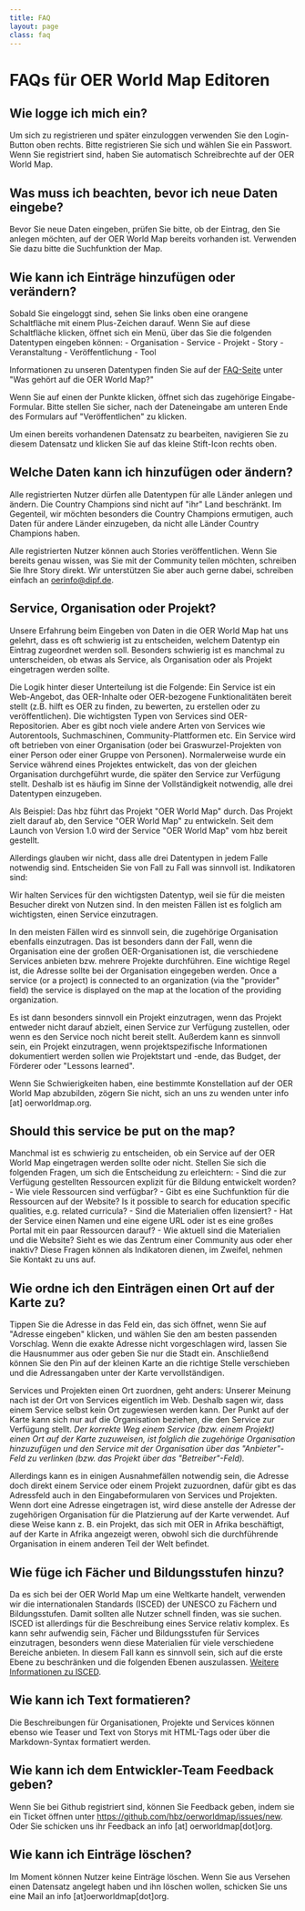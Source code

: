 ```yaml
---
title: FAQ
layout: page
class: faq
---
```


# FAQs für OER World Map Editoren

## Wie logge ich mich ein?

Um sich zu registrieren und später einzuloggen verwenden Sie den Login-Button oben rechts. Bitte registrieren Sie sich und wählen Sie ein Passwort. Wenn Sie registriert sind, haben Sie automatisch Schreibrechte auf der OER World Map.

## Was muss ich beachten, bevor ich neue Daten eingebe?

Bevor Sie neue Daten eingeben, prüfen Sie bitte, ob der Eintrag, den Sie anlegen möchten, auf der OER World Map bereits vorhanden ist. Verwenden Sie dazu bitte die Suchfunktion der Map.

## Wie kann ich Einträge hinzufügen oder verändern?

Sobald Sie eingeloggt sind, sehen Sie links oben eine orangene Schaltfläche mit einem Plus-Zeichen darauf. Wenn Sie auf diese Schaltfläche klicken, öffnet sich ein Menü, über das Sie die folgenden Datentypen eingeben können: - Organisation - Service - Projekt - Story - Veranstaltung - Veröffentlichung - Tool

Informationen zu unseren Datentypen finden Sie auf der [FAQ-Seite](https://oerworldmap.org/FAQ) unter "Was gehört auf die OER World Map?"

Wenn Sie auf einen der Punkte klicken, öffnet sich das zugehörige Eingabe-Formular. Bitte stellen Sie sicher, nach der Dateneingabe am unteren Ende des Formulars auf "Veröffentlichen" zu klicken.

Um einen bereits vorhandenen Datensatz zu bearbeiten, navigieren Sie zu diesem Datensatz und klicken Sie auf das kleine Stift-Icon rechts oben.

## Welche Daten kann ich hinzufügen oder ändern?

Alle registrierten Nutzer dürfen alle Datentypen für alle Länder anlegen und ändern. Die Country Champions sind nicht auf "ihr" Land beschränkt. Im Gegenteil, wir möchten besonders die Country Champions ermutigen, auch Daten für andere Länder einzugeben, da nicht alle Länder Country Champions haben.

Alle registrierten Nutzer können auch Stories veröffentlichen. Wenn Sie bereits genau wissen, was Sie mit der Community teilen möchten, schreiben Sie Ihre Story direkt. Wir unterstützen Sie aber auch gerne dabei, schreiben einfach an [oerinfo@dipf.de](mailto:oerinfo@dipf.de).

## Service, Organisation oder Projekt?

Unsere Erfahrung beim Eingeben von Daten in die OER World Map hat uns gelehrt, dass es oft schwierig ist zu entscheiden, welchem Datentyp ein Eintrag zugeordnet werden soll. Besonders schwierig ist es manchmal zu unterscheiden, ob etwas als Service, als Organisation oder als Projekt eingetragen werden sollte.

Die Logik hinter dieser Unterteilung ist die Folgende: Ein Service ist ein Web-Angebot, das OER-Inhalte oder OER-bezogene Funktionalitäten bereit stellt (z.B. hilft es OER zu finden, zu bewerten, zu erstellen oder zu veröffentlichen). Die wichtigsten Typen von Services sind OER-Repositorien. Aber es gibt noch viele andere Arten von Services wie Autorentools, Suchmaschinen, Community-Plattformen etc. Ein Service wird oft betrieben von einer Organisation (oder bei Graswurzel-Projekten von einer Person oder einer Gruppe von Personen). Normalerweise wurde ein Service während eines Projektes entwickelt, das von der gleichen Organisation durchgeführt wurde, die später den Service zur Verfügung stellt. Deshalb ist es häufig im Sinne der Vollständigkeit notwendig, alle drei Datentypen einzugeben.

Als Beispiel: Das hbz führt das Projekt "OER World Map" durch. Das Projekt zielt darauf ab, den Service "OER World Map" zu entwickeln. Seit dem Launch von Version 1.0 wird der Service "OER World Map" vom hbz bereit gestellt.

Allerdings glauben wir nicht, dass alle drei Datentypen in jedem Falle notwendig sind. Entscheiden Sie von Fall zu Fall was sinnvoll ist. Indikatoren sind:

Wir halten Services für den wichtigsten Datentyp, weil sie für die meisten Besucher direkt von Nutzen sind. In den meisten Fällen ist es folglich am wichtigsten, einen Service einzutragen.

In den meisten Fällen wird es sinnvoll sein, die zugehörige Organisation ebenfalls einzutragen. Das ist besonders dann der Fall, wenn die Organisation eine der großen OER-Organisationen ist, die verschiedene Services anbieten bzw. mehrere Projekte durchführen. Eine wichtige Regel ist, die Adresse sollte bei der Organisation eingegeben werden. Once a service (or a project) is connected to an organization (via the "provider" field) the service is displayed on the map at the location of the providing organization.

Es ist dann besonders sinnvoll ein Projekt einzutragen, wenn das Projekt entweder nicht darauf abzielt, einen Service zur Verfügung zustellen, oder wenn es den Service noch nicht bereit stellt. Außerdem kann es sinnvoll sein, ein Projekt einzutragen, wenn projektspezifische Informationen dokumentiert werden sollen wie Projektstart und -ende, das Budget, der Förderer oder "Lessons learned".

Wenn Sie Schwierigkeiten haben, eine bestimmte Konstellation auf der OER World Map abzubilden, zögern Sie nicht, sich an uns zu wenden unter info [at] oerworldmap.org.

## Should this service be put on the map?

Manchmal ist es schwierig zu entscheiden, ob ein Service auf der OER World Map eingetragen werden sollte oder nicht. Stellen Sie sich die folgenden Fragen, um sich die Entscheidung zu erleichtern: - Sind die zur Verfügung gestellten Ressourcen explizit für die Bildung entwickelt worden? - Wie viele Ressourcen sind verfügbar? - Gibt es eine Suchfunktion für die Ressourcen auf der Website? Is it possible to search for education specific qualities, e.g. related curricula? - Sind die Materialien offen lizensiert? - Hat der Service einen Namen und eine eigene URL oder ist es eine großes Portal mit ein paar Ressourcen darauf? - Wie aktuell sind die Materialien und die Website? Sieht es wie das Zentrum einer Community aus oder eher inaktiv? Diese Fragen können als Indikatoren dienen, im Zweifel, nehmen Sie Kontakt zu uns auf.

## Wie ordne ich den Einträgen einen Ort auf der Karte zu?

Tippen Sie die Adresse in das Feld ein, das sich öffnet, wenn Sie auf "Adresse eingeben" klicken, und wählen Sie den am besten passenden Vorschlag. Wenn die exakte Adresse nicht vorgeschlagen wird, lassen Sie die Hausnummer aus oder geben Sie nur die Stadt ein. Anschließend können Sie den Pin auf der kleinen Karte an die richtige Stelle verschieben und die Adressangaben unter der Karte vervollständigen.

Services und Projekten einen Ort zuordnen, geht anders: Unserer Meinung nach ist der Ort von Services eigentlich im Web. Deshalb sagen wir, dass einem Service selbst kein Ort zugewiesen werden kann. Der Punkt auf der Karte kann sich nur auf die Organisation beziehen, die den Service zur Verfügung stellt. *Der korrekte Weg einem Service (bzw. einem Projekt) einen Ort auf der Karte zuzuweisen, ist folglich die zugehörige Organisation hinzuzufügen und den Service mit der Organisation über das "Anbieter"-Feld zu verlinken (bzw. das Projekt über das "Betreiber"-Feld).*

Allerdings kann es in einigen Ausnahmefällen notwendig sein, die Adresse doch direkt einem Service oder einem Projekt zuzuordnen, dafür gibt es das Adressfeld auch in den Eingabeformularen von Services und Projekten. Wenn dort eine Adresse eingetragen ist, wird diese anstelle der Adresse der zugehörigen Organisation für die Platzierung auf der Karte verwendet. Auf diese Weise kann z. B. ein Projekt, das sich mit OER in Afrika beschäftigt, auf der Karte in Afrika angezeigt weren, obwohl sich die durchführende Organisation in einem anderen Teil der Welt befindet.

## Wie füge ich Fächer und Bildungsstufen hinzu?

Da es sich bei der OER World Map um eine Weltkarte handelt, verwenden wir die internationalen Standards (ISCED) der UNESCO zu Fächern und Bildungsstufen. Damit sollten alle Nutzer schnell finden, was sie suchen. ISCED ist allerdings für die Beschreibung eines Service relativ komplex. Es kann sehr aufwendig sein, Fächer und Bildungsstufen für Services einzutragen, besonders wenn diese Materialien für viele verschiedene Bereiche anbieten. In diesem Fall kann es sinnvoll sein, sich auf die erste Ebene zu beschränken und die folgenden Ebenen auszulassen. [Weitere Informationen zu ISCED](http://www.uis.unesco.org/Education/Pages/international-standard-classification-of-education.aspx).

## Wie kann ich Text formatieren?

Die Beschreibungen für Organisationen, Projekte und Services können ebenso wie Teaser und Text von Storys mit HTML-Tags oder über die Markdown-Syntax formatiert werden.

## Wie kann ich dem Entwickler-Team Feedback geben?

Wenn Sie bei Github registriert sind, können Sie Feedback geben, indem sie ein Ticket öffnen unter https://github.com/hbz/oerworldmap/issues/new. Oder Sie schicken uns ihr Feedback an info [at] oerworldmap[dot]org.

## Wie kann ich Einträge löschen?

Im Moment können Nutzer keine Einträge löschen. Wenn Sie aus Versehen einen Datensatz angelegt haben und ihn löschen wollen, schicken Sie uns eine Mail an info [at]oerworldmap[dot]org.
